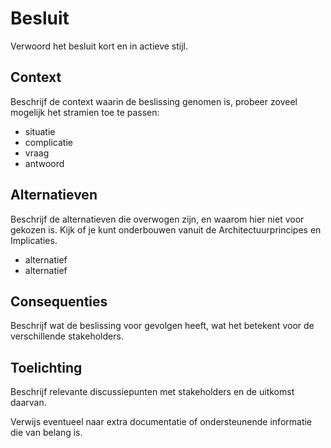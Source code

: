 # Besluit

Verwoord het besluit kort en in actieve stijl.

## Context

Beschrijf de context waarin de beslissing genomen is, probeer zoveel mogelijk het stramien toe te passen:

- situatie
- complicatie
- vraag
- antwoord

## Alternatieven

Beschrijf de alternatieven die overwogen zijn, en waarom hier niet voor gekozen is. Kijk of je kunt onderbouwen vanuit de Architectuurprincipes en Implicaties.

- alternatief
- alternatief

## Consequenties

Beschrijf wat de beslissing voor gevolgen heeft, wat het betekent voor de verschillende stakeholders.

## Toelichting​

Beschrijf relevante discussiepunten met stakeholders en de uitkomst daarvan.​

Verwijs eventueel naar extra documentatie of ondersteunende informatie die van belang is.
